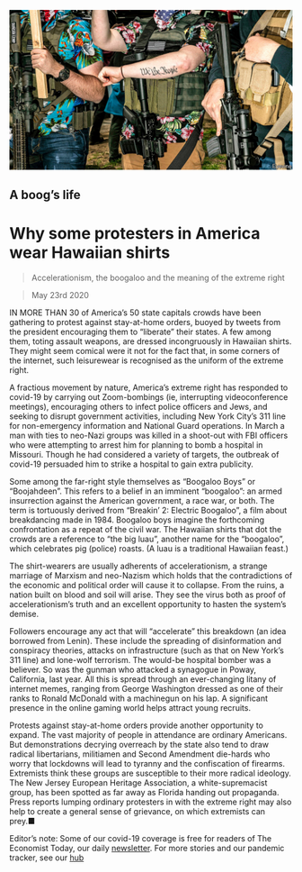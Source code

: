 ![](./images/20200523_USP004_0.jpg)

## A boog’s life

# Why some protesters in America wear Hawaiian shirts

> Accelerationism, the boogaloo and the meaning of the extreme right

> May 23rd 2020

IN MORE THAN 30 of America’s 50 state capitals crowds have been gathering to protest against stay-at-home orders, buoyed by tweets from the president encouraging them to “liberate” their states. A few among them, toting assault weapons, are dressed incongruously in Hawaiian shirts. They might seem comical were it not for the fact that, in some corners of the internet, such leisurewear is recognised as the uniform of the extreme right.

A fractious movement by nature, America’s extreme right has responded to covid-19 by carrying out Zoom-bombings (ie, interrupting videoconference meetings), encouraging others to infect police officers and Jews, and seeking to disrupt government activities, including New York City’s 311 line for non-emergency information and National Guard operations. In March a man with ties to neo-Nazi groups was killed in a shoot-out with FBI officers who were attempting to arrest him for planning to bomb a hospital in Missouri. Though he had considered a variety of targets, the outbreak of covid-19 persuaded him to strike a hospital to gain extra publicity.

Some among the far-right style themselves as “Boogaloo Boys” or “Boojahdeen”. This refers to a belief in an imminent “boogaloo”: an armed insurrection against the American government, a race war, or both. The term is tortuously derived from “Breakin’ 2: Electric Boogaloo”, a film about breakdancing made in 1984. Boogaloo boys imagine the forthcoming confrontation as a repeat of the civil war. The Hawaiian shirts that dot the crowds are a reference to “the big luau”, another name for the “boogaloo”, which celebrates pig (police) roasts. (A luau is a traditional Hawaiian feast.)

The shirt-wearers are usually adherents of accelerationism, a strange marriage of Marxism and neo-Nazism which holds that the contradictions of the economic and political order will cause it to collapse. From the ruins, a nation built on blood and soil will arise. They see the virus both as proof of accelerationism’s truth and an excellent opportunity to hasten the system’s demise.

Followers encourage any act that will “accelerate” this breakdown (an idea borrowed from Lenin). These include the spreading of disinformation and conspiracy theories, attacks on infrastructure (such as that on New York’s 311 line) and lone-wolf terrorism. The would-be hospital bomber was a believer. So was the gunman who attacked a synagogue in Poway, California, last year. All this is spread through an ever-changing litany of internet memes, ranging from George Washington dressed as one of their ranks to Ronald McDonald with a machinegun on his lap. A significant presence in the online gaming world helps attract young recruits.

Protests against stay-at-home orders provide another opportunity to expand. The vast majority of people in attendance are ordinary Americans. But demonstrations decrying overreach by the state also tend to draw radical libertarians, militiamen and Second Amendment die-hards who worry that lockdowns will lead to tyranny and the confiscation of firearms. Extremists think these groups are susceptible to their more radical ideology. The New Jersey European Heritage Association, a white-supremacist group, has been spotted as far away as Florida handing out propaganda. Press reports lumping ordinary protesters in with the extreme right may also help to create a general sense of grievance, on which extremists can prey.■

Editor’s note: Some of our covid-19 coverage is free for readers of The Economist Today, our daily [newsletter](https://www.economist.com/https://my.economist.com/user#newsletter). For more stories and our pandemic tracker, see our [hub](https://www.economist.com//news/2020/03/11/the-economists-coverage-of-the-coronavirus)
